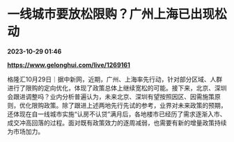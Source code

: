 # 一线城市要放松限购？广州上海已出现松动

**2023-10-29 01:46**

**https://www.gelonghui.com/live/1269161**

格隆汇10月29日｜据中新网，近期，广州、上海率先行动，针对部分区域、人群进行了限购的定向优化，体现了政策总体上继续宽松的可能。接下来，北京、深圳会跟进调整吗？业内分析普遍认为，未来北京、深圳有望按照因区、因需施策原则，优化限购政策。除了跟进上述两地先行先试的参考，业界对未来政策的预期，还体现在自一线城市实施“认房不认贷”满月后，各地楼市已经历了需求逐渐入市、成交冲高回落的过程。面对既有政策效力的逐周减弱，也需要有新的增量政策持续为市场加力。